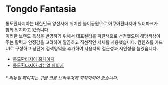 # Tongdo Fantasia

통도환타지아는 대한민국 양산시에 위치한 놀이공원으로 아쿠아환타지아 워터파크가 함께 입지하고 있습니다.<br>
이러한 브랜드 특성을 반영하기 위해서 대표컬러를 파란색으로 선정했으며 해당색상이 주는 활력과 안정감을 고려하여 깔끔하고 직선적인 서체를 사용했습니다.
컨텐츠를 카드UI로 구성하고 상단에 검색영역을 추가하여 사용자의 접근성과 시인성을 높였습니다.

- [통도환타지아 홈페이지](https://www.fantasia.co.kr/main.htm)
- [통도환타지아 리뉴얼 페이지](http://yeji-jung.com/project/tongdo/index.html)

###### * *리뉴얼 페이지는 구글 크롬 브라우저에 최적화되어 있습니다.* ######

